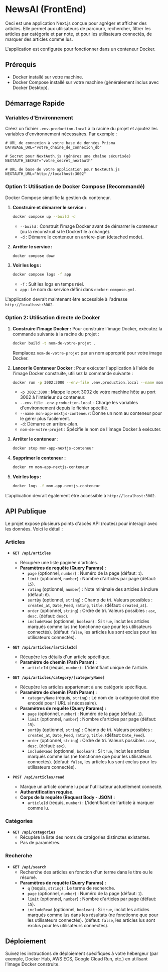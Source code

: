 # NewsAI (FrontEnd)

Ceci est une application Next.js conçue pour agréger et afficher des articles. Elle permet aux utilisateurs de parcourir, rechercher, filtrer les articles par catégorie et par note, et pour les utilisateurs connectés, de marquer des articles comme lus.

L'application est configurée pour fonctionner dans un conteneur Docker.

## Prérequis

*   Docker installé sur votre machine.
*   Docker Compose installé sur votre machine (généralement inclus avec Docker Desktop).

## Démarrage Rapide

### Variables d'Environnement

Créez un fichier `.env.production.local` à la racine du projet et ajoutez les variables d'environnement nécessaires. Par exemple :

```
# URL de connexion à votre base de données Prisma
DATABASE_URL="votre_chaine_de_connexion_db"

# Secret pour NextAuth.js (générez une chaîne sécurisée)
NEXTAUTH_SECRET="votre_secret_nextauth"

# URL de base de votre application pour NextAuth.js
NEXTAUTH_URL="http://localhost:3002"

```

### Option 1: Utilisation de Docker Compose (Recommandé)

Docker Compose simplifie la gestion du conteneur.

1.  **Construire et démarrer le service :**
    ```bash
    docker compose up --build -d
    ```
    *   `--build` : Construit l'image Docker avant de démarrer le conteneur (ou la reconstruit si le Dockerfile a changé).
    *   `-d` : Démarre le conteneur en arrière-plan (detached mode).

2.  **Arrêter le service :**
    ```bash
    docker compose down
    ```

3.  **Voir les logs :**
    ```bash
    docker compose logs -f app
    ```
    *   `-f` : Suit les logs en temps réel.
    *   `app` : Le nom du service défini dans `docker-compose.yml`.

L'application devrait maintenant être accessible à l'adresse `http://localhost:3002`.

### Option 2: Utilisation directe de Docker

1.  **Construire l'Image Docker :**
    Pour construire l'image Docker, exécutez la commande suivante à la racine du projet :
    ```bash
    docker build -t nom-de-votre-projet .
    ```
    Remplacez `nom-de-votre-projet` par un nom approprié pour votre image Docker.

2.  **Lancer le Conteneur Docker :**
    Pour exécuter l'application à l'aide de l'image Docker construite, utilisez la commande suivante :
    ```bash
    docker run -p 3002:3000 --env-file .env.production.local --name mon-app-nextjs-conteneur -d nom-de-votre-projet
    ```
    *   `-p 3002:3000` : Mappe le port 3002 de votre machine hôte au port 3002 à l'intérieur du conteneur.
    *   `--env-file .env.production.local` : Charge les variables d'environnement depuis le fichier spécifié.
    *   `--name mon-app-nextjs-conteneur`: Donne un nom au conteneur pour le gérer plus facilement.
    *   `-d`: Démarre en arrière-plan.
    *   `nom-de-votre-projet` : Spécifie le nom de l'image Docker à exécuter.

3.  **Arrêter le conteneur :**
    ```bash
    docker stop mon-app-nextjs-conteneur
    ```

4.  **Supprimer le conteneur :**
    ```bash
    docker rm mon-app-nextjs-conteneur
    ```

5.  **Voir les logs :**
    ```bash
    docker logs -f mon-app-nextjs-conteneur
    ```

L'application devrait également être accessible à `http://localhost:3002`.

## API Publique

Le projet expose plusieurs points d'accès API (routes) pour interagir avec les données. Voici le détail :

### Articles

*   **`GET /api/articles`**
    *   Récupère une liste paginée d'articles.
    *   **Paramètres de requête (Query Params) :**
        *   `page` (optionnel, `number`) : Numéro de la page (défaut: `1`).
        *   `limit` (optionnel, `number`) : Nombre d'articles par page (défaut: `15`).
        *   `rating` (optionnel, `number`) : Note minimale des articles à inclure (défaut: `6`).
        *   `sortBy` (optionnel, `string`) : Champ de tri. Valeurs possibles : `created_at`, `Date_Feed`, `rating`, `title`. (défaut: `created_at`).
        *   `order` (optionnel, `string`) : Ordre de tri. Valeurs possibles : `asc`, `desc`. (défaut: `desc`).
        *   `includeRead` (optionnel, `boolean`) : Si `true`, inclut les articles marqués comme lus (ne fonctionne que pour les utilisateurs connectés). (défaut: `false`, les articles lus sont exclus pour les utilisateurs connectés).

*   **`GET /api/articles/[articleId]`**
    *   Récupère les détails d'un article spécifique.
    *   **Paramètre de chemin (Path Param) :**
        *   `articleId` (requis, `number`) : L'identifiant unique de l'article.

*   **`GET /api/articles/category/[categoryName]`**
    *   Récupère les articles appartenant à une catégorie spécifique.
    *   **Paramètre de chemin (Path Param) :**
        *   `categoryName` (requis, `string`) : Le nom de la catégorie (doit être encodé pour l'URL si nécessaire).
    *   **Paramètres de requête (Query Params) :**
        *   `page` (optionnel, `number`) : Numéro de la page (défaut: `1`).
        *   `limit` (optionnel, `number`) : Nombre d'articles par page (défaut: `15`).
        *   `sortBy` (optionnel, `string`) : Champ de tri. Valeurs possibles : `created_at`, `Date_Feed`, `rating`, `title`. (défaut: `Date_Feed`).
        *   `order` (optionnel, `string`) : Ordre de tri. Valeurs possibles : `asc`, `desc`. (défaut: `asc`).
        *   `includeRead` (optionnel, `boolean`) : Si `true`, inclut les articles marqués comme lus (ne fonctionne que pour les utilisateurs connectés). (défaut: `false`, les articles lus sont exclus pour les utilisateurs connectés).

*   **`POST /api/articles/read`**
    *   Marque un article comme lu pour l'utilisateur actuellement connecté.
    *   **Authentification requise.**
    *   **Corps de la requête (Request Body - JSON) :**
        *   `articleId` (requis, `number`) : L'identifiant de l'article à marquer comme lu.

### Catégories

*   **`GET /api/categories`**
    *   Récupère la liste des noms de catégories distinctes existantes.
    *   Pas de paramètres.

### Recherche

*   **`GET /api/search`**
    *   Recherche des articles en fonction d'un terme dans le titre ou le résumé.
    *   **Paramètres de requête (Query Params) :**
        *   `q` (requis, `string`) : Le terme de recherche.
        *   `page` (optionnel, `number`) : Numéro de la page (défaut: `1`).
        *   `limit` (optionnel, `number`) : Nombre d'articles par page (défaut: `15`).
        *   `includeRead` (optionnel, `boolean`) : Si `true`, inclut les articles marqués comme lus dans les résultats (ne fonctionne que pour les utilisateurs connectés). (défaut: `false`, les articles lus sont exclus pour les utilisateurs connectés).

## Déploiement

Suivez les instructions de déploiement spécifiques à votre hébergeur (par exemple, Docker Hub, AWS ECS, Google Cloud Run, etc.) en utilisant l'image Docker construite.